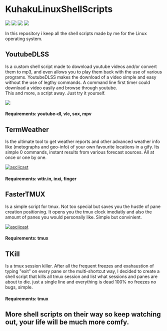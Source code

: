 # KuhakuLinuxShellScripts
<p float="right">
<img src="https://img.shields.io/badge/Shell-100%25-lime">
<img src="https://img.shields.io/badge/Shell Type-Bash-success">
<img src="https://img.shields.io/badge/OS-Linux-orange">
<img src="https://img.shields.io/badge/Builds-BETA-blue">
</p>
In this repository i keep all the shell scripts made by me for the Linux operating system.

## YoutubeDLSS
Is a custom shell script made to download youtube videos and/or convert them to mp3, and even allows you to play them back with the use of various programs. YoutubeDLSS makes the download of a video simple and easy without the use of legthy commands. A command line first timer could download a video easily and browse through youtube. <br /> This and more, a script away. Just try it yourself.

<a href="https://asciinema.org/a/V1HWAdIsL2cVXGkad57sI5mKl" target="_blank"><img src="https://asciinema.org/a/V1HWAdIsL2cVXGkad57sI5mKl.svg" /></a>

#### Requirements: youtube-dl, vlc, sox, mpv

## TermWeather
Is the ultimate tool to get weather reports and other advanced weather info like (metographs and geo-info) of your own favourite locations in a gify. Its simple 0 commands, instant results from various forecast sources. All at once or one by one.

[![asciicast](https://asciinema.org/a/2LLhbLynRi6GJV2aMkwHjtQ4P.svg)](https://asciinema.org/a/2LLhbLynRi6GJV2aMkwHjtQ4P)

#### Requirements: wttr.in, inxi, finger

## FasterTMUX
Is a simple script for tmux. Not too special but saves you the hustle of pane creation positioning. It opens you the tmux clock imediatly and also the amount of panes you would personally like. Simple but convinient.

[![asciicast](https://asciinema.org/a/tAmwKLyq0Lkvgs4qp2gYGU68o.svg)](https://asciinema.org/a/tAmwKLyq0Lkvgs4qp2gYGU68o)

#### Requirements: tmux

## TKill
Is a tmux session killer. After all the frequent freezes and exahaustion of typing "exit" on every pane or the multi-shortcut way, I decided to create a shell script that kills all tmux session and list what sessions and panes are about to die. just a single line and everything is dead 100% no freezes no bugs, simple.

#### Requirements: tmux

## More shell scripts on their way so keep watching out, your life will be much more comfy.
